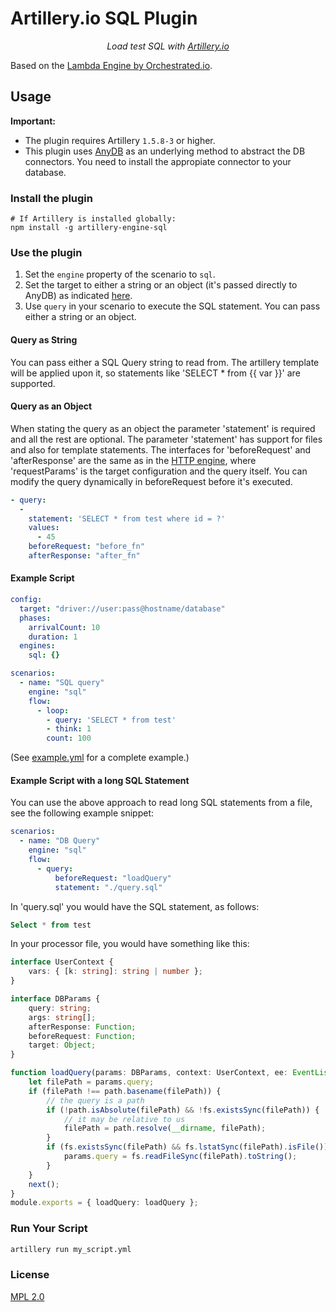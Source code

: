 # Artillery.io SQL Plugin

<p align="center">
    <em>Load test SQL with <a href="https://artillery.io">Artillery.io</a></em>
</p>

Based on the [Lambda Engine by Orchestrated.io](https://github.com/orchestrated-io/artillery-engine-lambda).

## Usage

**Important:**

- The plugin requires Artillery `1.5.8-3` or higher.
- This plugin uses [AnyDB](https://github.com/grncdr/node-any-db) as an underlying method to abstract the DB connectors. You need to install the appropiate connector to your database.

### Install the plugin

```
# If Artillery is installed globally:
npm install -g artillery-engine-sql
```

### Use the plugin

1. Set the `engine` property of the scenario to `sql`.
2. Set the target to either a string or an object (it's passed directly to AnyDB) as indicated [here](https://github.com/grncdr/node-any-db#api).
3. Use `query` in your scenario to execute the SQL statement. You can pass either a string or an object.

#### Query as String

You can pass either a SQL Query string to read from. The artillery template will be applied upon it, so statements like 'SELECT * from {{ var }}' are supported.

#### Query as an Object

When stating the query as an object the parameter 'statement' is required and all the rest are optional. The parameter 'statement' has support for files and also for template statements.
The interfaces for 'beforeRequest' and 'afterResponse' are the same as in the [HTTP engine](https://artillery.io/docs/http-reference/#advanced-writing-custom-logic-in-javascript), where 'requestParams' is the target configuration and the query itself. You can modify the query dynamically in beforeRequest before it's executed.

```yaml
- query:
  -
    statement: 'SELECT * from test where id = ?'
    values:
      - 45
    beforeRequest: "before_fn"
    afterResponse: "after_fn"
```

#### Example Script

```yaml
config:
  target: "driver://user:pass@hostname/database"
  phases:
    arrivalCount: 10
    duration: 1
  engines:
    sql: {}

scenarios:
  - name: "SQL query"
    engine: "sql"
    flow:
      - loop:
        - query: 'SELECT * from test'
        - think: 1
        count: 100
```

(See [example.yml](example.yml) for a complete example.)

#### Example Script with a long SQL Statement

You can use the above approach to read long SQL statements from a file, see the following example snippet:

```yaml
scenarios:
  - name: "DB Query"
    engine: "sql"
    flow:
      - query:
          beforeRequest: "loadQuery"
          statement: "./query.sql"
```

In 'query.sql' you would have the SQL statement, as follows:

```sql
Select * from test
```

In your processor file, you would have something like this:

```typescript
interface UserContext {
    vars: { [k: string]: string | number };
}

interface DBParams {
    query: string;
    args: string[];
    afterResponse: Function;
    beforeRequest: Function;
    target: Object;
}

function loadQuery(params: DBParams, context: UserContext, ee: EventListener, next: (err?: Error) => void) {
    let filePath = params.query;
    if (filePath !== path.basename(filePath)) {
        // the query is a path
        if (!path.isAbsolute(filePath) && !fs.existsSync(filePath)) {
            // it may be relative to us
            filePath = path.resolve(__dirname, filePath);
        }
        if (fs.existsSync(filePath) && fs.lstatSync(filePath).isFile()) {
            params.query = fs.readFileSync(filePath).toString();
        }
    }
    next();
}
module.exports = { loadQuery: loadQuery };
```

### Run Your Script

```bash
artillery run my_script.yml
```

### License

[MPL 2.0](https://www.mozilla.org/en-US/MPL/2.0/)
